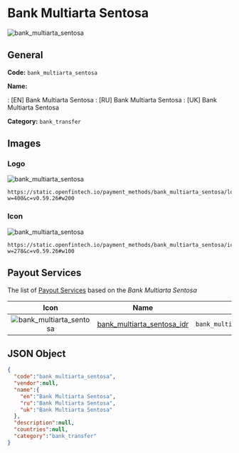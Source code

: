 
# Bank Multiarta Sentosa 
![bank_multiarta_sentosa](https://static.openfintech.io/payment_methods/bank_multiarta_sentosa/logo.svg?w=400&c=v0.59.26#w200)  

## General 
**Code:** `bank_multiarta_sentosa` 
 
**Name:** 
 
:	[EN] Bank Multiarta Sentosa 
:	[RU] Bank Multiarta Sentosa 
:	[UK] Bank Multiarta Sentosa 
 
**Category:** `bank_transfer` 
 

## Images 

### Logo 
![bank_multiarta_sentosa](https://static.openfintech.io/payment_methods/bank_multiarta_sentosa/logo.svg?w=400&c=v0.59.26#w200)  

```
https://static.openfintech.io/payment_methods/bank_multiarta_sentosa/logo.svg?w=400&c=v0.59.26#w200
```  

### Icon 
![bank_multiarta_sentosa](https://static.openfintech.io/payment_methods/bank_multiarta_sentosa/icon.svg?w=278&c=v0.59.26#w100)  

```
https://static.openfintech.io/payment_methods/bank_multiarta_sentosa/icon.svg?w=278&c=v0.59.26#w100
```  

## Payout Services 
 
The list of [Payout Services](/payout-services/) based on the _Bank Multiarta Sentosa_ 

|Icon|Name|Code| 
|:---:|:---:|:---:| 
|![bank_multiarta_sentosa](https://static.openfintech.io/payout_methods/bank_multiarta_sentosa/icon.svg?w=278&c=v0.59.26#w40) |[bank_multiarta_sentosa_idr](/payout-services/bank_multiarta_sentosa_idr/)|`bank_multiarta_sentosa_idr`| 
 

## JSON Object 

```json
{
  "code":"bank_multiarta_sentosa",
  "vendor":null,
  "name":{
    "en":"Bank Multiarta Sentosa",
    "ru":"Bank Multiarta Sentosa",
    "uk":"Bank Multiarta Sentosa"
  },
  "description":null,
  "countries":null,
  "category":"bank_transfer"
}
```  
